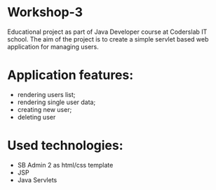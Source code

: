 # Workshop-3
Educational project as part of Java Developer course at Coderslab IT school. The aim of the project is to create a simple servlet based web application for managing users.
# Application features:
- rendering users list;
- rendering single user data;
- creating new user;
- deleting user
# Used technologies:
- SB Admin 2 as html/css template
- JSP
- Java Servlets
